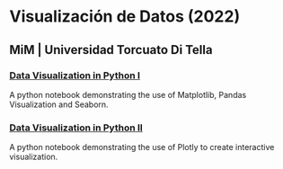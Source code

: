 # Visualización de Datos (2022)
## MiM | Universidad Torcuato Di Tella


### [Data Visualization in Python I](https://colab.research.google.com/github/emmanueliarussi/dataviz_ditella/blob/master/1_python_dataviz.ipynb)
A python notebook demonstrating the use of Matplotlib, Pandas Visualization and Seaborn.

### [Data Visualization in Python II](https://colab.research.google.com/github/emmanueliarussi/dataviz_ditella/blob/master/2_python_dataviz.ipynb)
A python notebook demonstrating the use of Plotly to create interactive visualization. 

